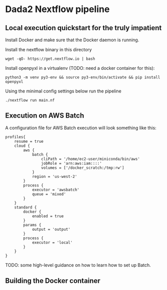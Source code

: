 # Dada2 Nextflow pipeline

## Local execution quickstart for the truly impatient

Install Docker and make sure that the Docker daemon is running.

Install the nextflow binary in this directory

```
wget -qO- https://get.nextflow.io | bash
```

Install openpyxl in a virtualenv (TODO: need a docker container for this):

```
python3 -m venv py3-env && source py3-env/bin/activate && pip install openpyxl
```

Using the minimal config settings below run the pipeline

```
./nextflow run main.nf
```

## Execution on AWS Batch

A configuration file for AWS Batch execution will look something like this:

```
profiles{
    resume = true
    cloud {
        aws {
            batch {
                cliPath = '/home/ec2-user/miniconda/bin/aws'
                jobRole = 'arn:aws:iam::::'
                volumes = ['/docker_scratch:/tmp:rw']
            }
            region = 'us-west-2'
        }
        process {
            executor = 'awsbatch'
            queue = 'mixed'
        }
    }
    standard {
        docker {
            enabled = true
        }
        params {
            output = 'output'
        }
        process {
            executor = 'local'
        }
    }
}
```

TODO: some high-level guidance on how to learn how to set up Batch.

## Building the Docker container

